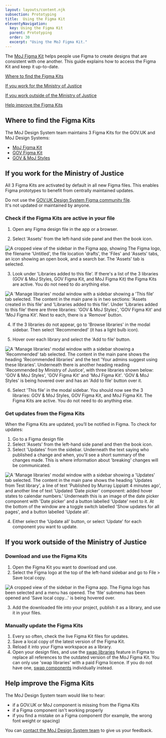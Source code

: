 ```yaml
---
layout: layouts/content.njk
subsection: Prototyping
title:  Using the Figma Kit
eleventyNavigation:
  key: Using the Figma Kit
  parent: Prototyping
  order: 30
  excerpt: "Using the MoJ Figma Kit."
---
```


The [MoJ Figma Kit](https://www.figma.com/design/N2xqOFkyehXwcD9DxU1gEq/MoJ-Figma-Kit?node-id=20-17040) helps people use Figma to create designs that are consistent with one another. This guide explains how to access the Figma Kit and keep it up-to-date.


[Where to find the Figma Kits](#where-to-find-the-figma-kits)

[If you work for the Ministry of Justice](#if-you-work-for-the-ministry-of-justice)

[If you work outside of the Ministry of Justice](#if-you-work-outside-of-the-ministry-of-justice)

[Help improve the Figma Kits](#help-improve-the-figma-kits)

## Where to find the Figma Kits

The MoJ Design System team maintains 3 Figma Kits for the GOV.UK and MoJ Design Systems:

  - [MoJ Figma Kit](https://www.figma.com/design/N2xqOFkyehXwcD9DxU1gEq/MoJ-Figma-Kit?node-id=20-17040)
  - [GOV Figma Kit](https://www.figma.com/design/cdmqMa73kZBDEC42spSVba/GOV-Figma-Kit?m=auto&node-id=20-17040&t=ZG7js0TWe3yzv5CD-1)
  - [GOV & MoJ Styles](https://www.figma.com/design/rbzFtXbYqItzqtfE3fdCQ4/GOV-%26-MoJ-Styles?m=auto&node-id=20-17040&t=u1P8phs3qyRxZ4FQ-1)


## If you work for the Ministry of Justice

All 3 Figma Kits are activated by default in all new Figma files. This enables Figma prototypes to benefit from centrally maintained updates.

<div class="govuk-inset-text">
  Do not use the <a href="https://www.figma.com/community/file/946837271092540314">GOV.UK Design System Figma community file</a>.<br/>It's not updated or maintained by anyone.
</div>


### Check if the Figma Kits are active in your file

1. Open any Figma design file in the app or a browser.

2. Select 'Assets' from the left-hand side panel and then the book icon.
<p><img src="/assets/images/figma-guidance-assets-menu.png" style="border:none" alt="A cropped view of the sidebar in the Figma app, showing The Figma logo, the filename 'Untitled', the file location 'drafts', the 'Files' and 'Assets' tabs, an icon showing an open book, and a search bar. The 'Assets' tab is selected."></p>

3. Look under 'Libraries added to this file'. If there's a list of the 3 libraries (GOV & MoJ Styles, GOV Figma Kit, and MoJ Figma Kit) the Figma Kits are active. You do not need to do anything else.
<p><img src="/assets/images/figma-guidance-default-libraries.png" style="border:none" alt="A 'Manage libraries' modal window with a sidebar showing a 'This file' tab selected. The content in the main pane is in two sections: 'Assets created in this file' and 'Libraries added to this file'. Under 'Libraries added to this file' there are three libraries: 'GOV & MoJ Styles', 'GOV Figma Kit' and 'MoJ Figma Kit'. Next to each, there is a 'Remove' button."></p>

4. If the 3 libraries do not appear, go to 'Browse libraries' in the modal sidebar. Then select 'Recommended' (it has a light bulb icon).

5. Hover over each library and select the 'Add to file' button.
<p><img src="/assets/images/figma-guidance-recommended-libraries-hover.png" style="border:none" alt="A 'Manage libraries' modal window with a sidebar showing a 'Recommended' tab selected. The content in the main pane shows the heading 'Recommended libraries' and the text 'Your admins suggest using these libraries'. Underneath there is another heading reading 'Recommended by Ministry of Justice', with three libraries shown below: 'GOV & MoJ Styles', 'GOV Figma Kit' and 'MoJ Figma Kit'. 'GOV & MoJ Styles' is being hovered over and has an 'Add to file' button over it."></p>

6. Select 'This file' in the modal sidebar. You should now see the 3 libraries: GOV & MoJ Styles, GOV Figma Kit, and MoJ Figma Kit. The Figma Kits are active. You do not need to do anything else.


### Get updates from the Figma Kits

When the Figma Kits are updated, you’ll be notified in Figma. To check for updates:

1. Go to a Figma design file
2. Select 'Assets' from the left-hand side panel and then the book icon.
3. Select 'Updates' from the sidebar. Underneath the text saying who published a change and when, you'll see a short summary of the changes made. This is where information about 'breaking' changes will be communicated.
<p><img src="/assets/images/figma-guidance-update.png" style="border:none" alt="A 'Manage libraries' modal window with a sidebar showing a 'Updates' tab selected. The content in the main pane shows the heading 'Updates from Test library', a line of text 'Published by Murray Lippiatt 4 minutes ago', and another line of text 'Updated 'Date picker' component: added hover states to calendar numbers.' Underneath this is an image of the date picker component with 'Date picker' and a button labelled 'Update' next to it. At the bottom of the window are a toggle switch labelled 'Show updates for all pages', and a button labelled 'Update all'."></p>

4. Either select the 'Update all' button, or select 'Update' for each component you want to update.


## If you work outside of the Ministry of Justice

### Download and use the Figma Kits

1. Open the Figma Kit you want to download and use.
2. Select the Figma logo at the top of the left-hand sidebar and go to File > Save local copy.
<p><img src="/assets/images/figma-guidance-download-kit.png" style="border:none" alt="A cropped view of the sidebar in the Figma app. The Figma logo has been selected and a menu has opened. The 'file' submenu has been opened and 'Save local copy...' is being hovered over."></p>

3. Add the downloaded file into your project, publish it as a library, and use it in your files.


### Manually update the Figma Kits

1. Every so often, check the live Figma Kit files for updates.
2. Save a local copy of the latest version of the Figma Kit.
3. Reload it into your Figma workspace as a library.
4. Open your design files, and use the [swap libraries](https://help.figma.com/hc/en-us/articles/4404856784663-Swap-style-and-component-libraries) feature in Figma to replace all references to the outdated version of the MoJ Figma Kit. You can only use 'swap libraries' with a paid Figma licence. If you do not have one, [swap components](https://help.figma.com/hc/en-us/articles/360039150413-Swap-components-and-instances) individually instead.


## Help improve the Figma Kits

The MoJ Design System team would like to hear:

- if a GOV.UK or MoJ component is missing from the Figma Kits
- if a Figma component isn't working properly
- if you find a mistake on a Figma component (for example, the wrong font weight or spacing)

You can [contact the MoJ Design System team](/help) to give us your feedback.